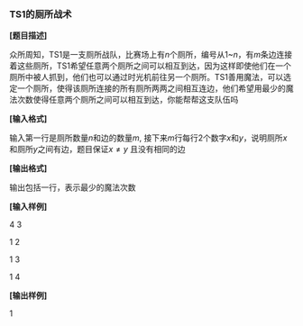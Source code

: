 ### TS1的厕所战术

**[题目描述]**

众所周知，TS1是一支厕所战队，比赛场上有$n$个厕所，编号从$1$~$n$，有$m$条边连接着这些厕所，TS1希望任意两个厕所之间可以相互到达，因为这样即使他们在一个厕所中被人抓到，他们也可以通过时光机前往另一个厕所。TS1善用魔法，可以选定一个厕所，使得该厕所连接的所有厕所两两之间相互连边，他们希望用最少的魔法次数使得任意两个厕所之间可以相互到达，你能帮帮这支队伍吗

**[输入格式]**

输入第一行是厕所数量$n$和边的数量$m$, 接下来$m$行每行2个数字$x$和$y$，说明厕所$x$和厕所$y$之间有边，题目保证$x\neq y$ 且没有相同的边

**[输出格式]**

输出包括一行，表示最少的魔法次数

**[输入样例]**

4 3

1 2

1 3

1 4

**[输出样例]**

1